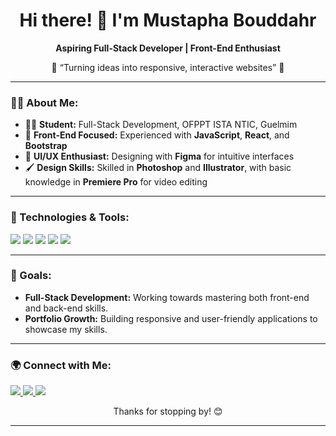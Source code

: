 <h1 align="center">Hi there! 👋 I'm Mustapha Bouddahr</h1>

<p align="center">
  <b>Aspiring Full-Stack Developer | Front-End Enthusiast</b>
</p>

<p align="center">
  🌟 “Turning ideas into responsive, interactive websites” 🌟
</p>

---

### 👨‍💻 About Me:
- 🧑‍🎓 **Student:** Full-Stack Development, OFPPT ISTA NTIC, Guelmim
- 🚀 **Front-End Focused:** Experienced with **JavaScript**, **React**, and **Bootstrap**
- 🎨 **UI/UX Enthusiast:** Designing with **Figma** for intuitive interfaces
- 🖌️ **Design Skills:** Skilled in **Photoshop** and **Illustrator**, with basic knowledge in **Premiere Pro** for video editing

---

### 🔧 Technologies & Tools:
<p>
  <img src="https://img.shields.io/badge/Code-JavaScript-informational?style=flat&logo=javascript&color=F0DB4F" />
  <img src="https://img.shields.io/badge/Library-React-blue?style=flat&logo=react&color=61DAFB" />
  <img src="https://img.shields.io/badge/Framework-Bootstrap-purple?style=flat&logo=bootstrap&color=563D7C" />
  <img src="https://img.shields.io/badge/Design-Figma-ff69b4?style=flat&logo=figma&color=F24E1E" />
  <img src="https://img.shields.io/badge/Version%20Control-Git%20&%20GitHub-blueviolet?style=flat&logo=git&color=F05032" />
</p>

---

### 🎯 Goals:
- **Full-Stack Development:** Working towards mastering both front-end and back-end skills.
- **Portfolio Growth:** Building responsive and user-friendly applications to showcase my skills.

---

### 🌍 Connect with Me:
<p>
  <a href="mailto:mustaphabouddahr347@gmail.com">
    <img src="https://img.shields.io/badge/Email-D14836?style=for-the-badge&logo=gmail&logoColor=white" />
  </a>
  <a href="www.linkedin.com/in/mustapha-bouddahr-830787338">
    <img src="https://img.shields.io/badge/LinkedIn-0077B5?style=for-the-badge&logo=linkedin&logoColor=white" />
  </a>
  <a href="https://yourportfolio.com">
    <img src="https://img.shields.io/badge/Portfolio-24292F?style=for-the-badge&logo=github&logoColor=white" />
  </a>
</p>

<p align="center">
  Thanks for stopping by! 😊
</p>

---

